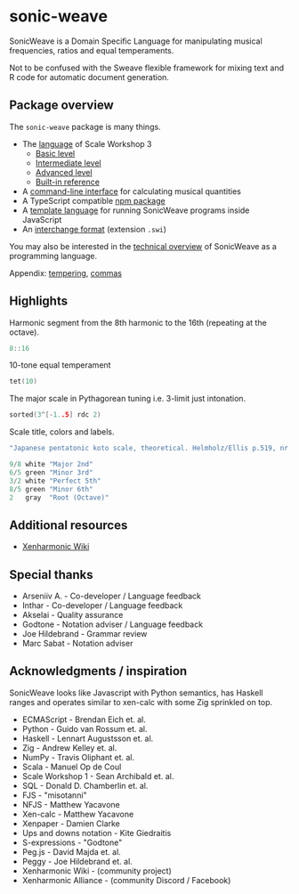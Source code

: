 # sonic-weave
SonicWeave is a Domain Specific Language for manipulating musical frequencies, ratios and equal temperaments.

Not to be confused with the Sweave flexible framework for mixing text and R code for automatic document generation.

## Package overview
The `sonic-weave` package is many things.

- The [language](https://github.com/xenharmonic-devs/sonic-weave/blob/main/documentation/dsl.md) of Scale Workshop 3
  - [Basic level](https://github.com/xenharmonic-devs/sonic-weave/blob/main/documentation/dsl.md)
  - [Intermediate level](https://github.com/xenharmonic-devs/sonic-weave/blob/main/documentation/intermediate-dsl.md)
  - [Advanced level](https://github.com/xenharmonic-devs/sonic-weave/blob/main/documentation/advanced-dsl.md)
  - [Built-in reference](https://github.com/xenharmonic-devs/sonic-weave/blob/main/documentation/BUILTIN.md)
- A [command-line interface](https://github.com/xenharmonic-devs/sonic-weave/blob/main/documentation/cli.md) for calculating musical quantities
- A TypeScript compatible [npm package](https://github.com/xenharmonic-devs/sonic-weave/blob/main/documentation/package.md)
- A [template language](https://github.com/xenharmonic-devs/sonic-weave/blob/main/documentation/tag.md) for running SonicWeave programs inside JavaScript
- An [interchange format](https://github.com/xenharmonic-devs/sonic-weave/blob/main/documentation/interchange.md) (extension `.swi`)

You may also be interested in the [technical overview](https://github.com/xenharmonic-devs/sonic-weave/blob/main/documentation/technical.md) of SonicWeave as a programming language.

Appendix: [tempering](https://github.com/xenharmonic-devs/sonic-weave/blob/main/documentation/tempering.md), [commas](https://github.com/xenharmonic-devs/sonic-weave/blob/main/documentation/commas.md)

## Highlights
Harmonic segment from the 8th harmonic to the 16th (repeating at the octave).
```c
8::16
```

10-tone equal temperament
```c
tet(10)
```

The major scale in Pythagorean tuning i.e. 3-limit just intonation.
```c
sorted(3^[-1..5] rdc 2)
```

Scale title, colors and labels.
```c
"Japanese pentatonic koto scale, theoretical. Helmholz/Ellis p.519, nr.110"

9/8 white "Major 2nd"
6/5 green "Minor 3rd"
3/2 white "Perfect 5th"
8/5 green "Minor 6th"
2   gray  "Root (Octave)"
```

## Additional resources
* [Xenharmonic Wiki](https://en.xen.wiki/)

## Special thanks
* Arseniiv A. - Co-developer / Language feedback
* Inthar - Co-developer / Language feedback
* Akselai - Quality assurance
* Godtone - Notation adviser / Language feedback
* Joe Hildebrand - Grammar review
* Marc Sabat - Notation adviser

## Acknowledgments / inspiration
SonicWeave looks like Javascript with Python semantics, has Haskell ranges and operates similar to xen-calc with some Zig sprinkled on top.

* ECMAScript - Brendan Eich et. al.
* Python - Guido van Rossum et. al.
* Haskell - Lennart Augustsson et. al.
* Zig - Andrew Kelley et. al.
* NumPy - Travis Oliphant et. al.
* Scala - Manuel Op de Coul
* Scale Workshop 1 - Sean Archibald et. al.
* SQL - Donald D. Chamberlin et. al.
* FJS - "misotanni"
* NFJS - Matthew Yacavone
* Xen-calc - Matthew Yacavone
* Xenpaper - Damien Clarke
* Ups and downs notation - Kite Giedraitis
* S-expressions - "Godtone"
* Peg.js - David Majda et. al.
* Peggy - Joe Hildebrand et. al.
* Xenharmonic Wiki - (community project)
* Xenharmonic Alliance - (community Discord / Facebook)
